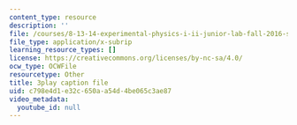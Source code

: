 ```yaml
---
content_type: resource
description: ''
file: /courses/8-13-14-experimental-physics-i-ii-junior-lab-fall-2016-spring-2017/c798e4d1e32c650aa54d4be065c3ae87_BH64jOFmxuw.srt
file_type: application/x-subrip
learning_resource_types: []
license: https://creativecommons.org/licenses/by-nc-sa/4.0/
ocw_type: OCWFile
resourcetype: Other
title: 3play caption file
uid: c798e4d1-e32c-650a-a54d-4be065c3ae87
video_metadata:
  youtube_id: null
---
```

